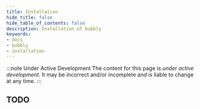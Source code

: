 ```yaml
---
title: Installation
hide_title: false
hide_table_of_contents: false
description: Installation of bubbly
keywords:
- docs
- bubbly
- installation
---
```


:::note Under Active Development
The content for this page is *under active development*. It
may be
incorrect and/or
incomplete and is liable to change at any time.
:::

## TODO
